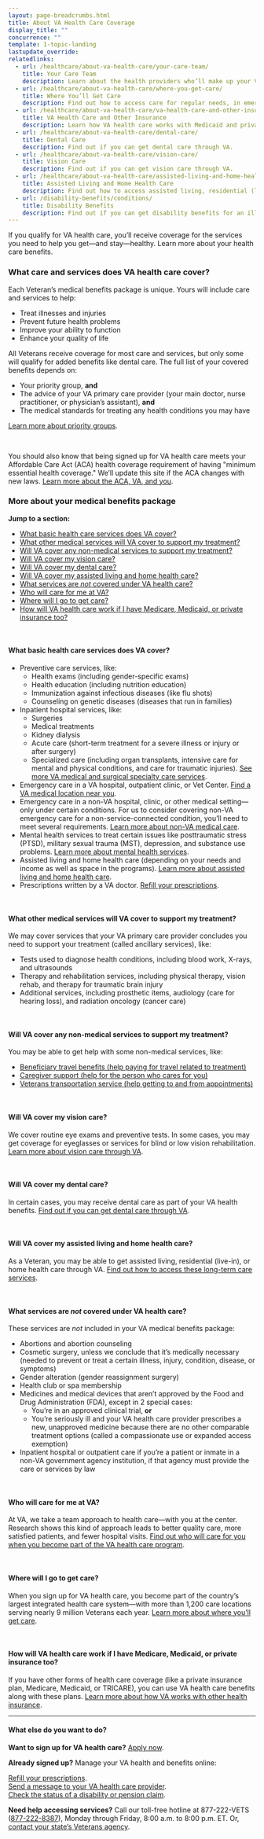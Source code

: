```yaml
---
layout: page-breadcrumbs.html
title: About VA Health Care Coverage
display_title: ""
concurrence: ""
template: 1-topic-landing
lastupdate_override:
relatedlinks: 
  - url: /healthcare/about-va-health-care/your-care-team/
    title: Your Care Team
    description: Learn about the health providers who’ll make up your VA care team.
  - url: /healthcare/about-va-health-care/where-you-get-care/
    title: Where You’ll Get Care
    description: Find out how to access care for regular needs, in emergencies, and when traveling.
  - url: /healthcare/about-va-health-care/va-health-care-and-other-insurance/
    title: VA Health Care and Other Insurance
    description: Learn how VA health care works with Medicaid and private insurance.
  - url: /healthcare/about-va-health-care/dental-care/
    title: Dental Care
    description: Find out if you can get dental care through VA.
  - url: /healthcare/about-va-health-care/vision-care/
    title: Vision Care
    description: Find out if you can get vision care through VA.
  - url: /healthcare/about-va-health-care/assisted-living-and-home-health-care/
    title: Assisted Living and Home Health Care
    description: Find out how to access assisted living, residential (live-in), or home health care options through VA.
  - url: /disability-benefits/conditions/
    title: Disability Benefits
    description: Find out if you can get disability benefits for an illness or injury caused or made worse by your active-duty service. 
---
```


<div class="va-introtext">

If you qualify for VA health care, you’ll receive coverage for the services you need to help you get—and stay—healthy. Learn more about your health care benefits.

</div>

<div class="feature" markdown=“1”>

### What care and services does VA health care cover?

Each Veteran’s medical benefits package is unique. Yours will include care and services to help:

- Treat illnesses and injuries
- Prevent future health problems
- Improve your ability to function
- Enhance your quality of life

All Veterans receive coverage for most care and services, but only some will qualify for added benefits like dental care. The full list of your covered benefits depends on:

- Your priority group, **and**
- The advice of your VA primary care provider (your main doctor, nurse practitioner, or physician’s assistant), **and**
- The medical standards for treating any health conditions you may have

[Learn more about priority groups](/healthcare/eligibility/).

<br>

You should also know that being signed up for VA health care meets your Affordable Care Act (ACA) health coverage requirement of having "minimum essential health coverage." We’ll update this site if the ACA changes with new laws. [Learn more about the ACA, VA, and you](https://www.va.gov/health/aca/FAQ.asp).

</div>

### More about your medical benefits package

**Jump to a section:**

- [What basic health care services does VA cover?](#health-about-basic)
- [What other medical services will VA cover to support my treatment?](#health-about-other-services)
- [Will VA cover any non-medical services to support my treatment?](#health-about-non-medical)
- [Will VA cover my vision care?](#health-about-vision)
- [Will VA cover my dental care?](#health-about-dental)
- [Will VA cover my assisted living and home health care?](#health-about-assisted-living)
- [What services are *not* covered under VA health care?](#health-about-not-covered)
- [Who will care for me at VA?](#health-about-care-team)
- [Where will I go to get care?](#health-about-care-locations)
- [How will VA health care work if I have Medicare, Medicaid, or private insurance too?](#health-about-other-insurance)

<br>

<span id="health-about-basic">

#### What basic health care services does VA cover?

- Preventive care services, like:
  - Health exams (including gender-specific exams)
  - Health education (including nutrition education)
  - Immunization against infectious diseases (like flu shots)
  - Counseling on genetic diseases (diseases that run in families)
- Inpatient hospital services, like:
  - Surgeries
  - Medical treatments 
  - Kidney dialysis
  - Acute care (short-term treatment for a severe illness or injury or after surgery)
  - Specialized care (including organ transplants, intensive care for mental and physical conditions, and care for traumatic injuries). [See more VA medical and surgical specialty care services](https://www.va.gov/healthbenefits/access/specialty_care_services.asp). 
- Emergency care in a VA hospital, outpatient clinic, or Vet Center. [Find a VA medical location near you](https://www.va.gov/directory/guide/division.asp?dnum=1). 
- Emergency care in a non-VA hospital, clinic, or other medical setting—only under certain conditions. For us to consider covering non-VA emergency care for a non-service-connected condition, you’ll need to meet several requirements. [Learn more about non-VA medical care](https://www.va.gov/HEALTHBENEFITS/access/emergency_care.asp). 
- Mental health services to treat certain issues like posttraumatic stress (PTSD), military sexual trauma (MST), depression, and substance use problems. [Learn more about mental health services](/healthcare/health-conditions/mental-health/).
- Assisted living and home health care (depending on your needs and income as well as space in the programs). [Learn more about assisted living and home health care](/healthcare/about-va-health-care/assisted-living-and-home-health-care/).
- Prescriptions written by a VA doctor. [Refill your prescriptions](/healthcare/prescriptions/). 

<br>

<span id="health-about-other-services">

#### What other medical services will VA cover to support my treatment?

We may cover services that your VA primary care provider concludes you need to support your treatment (called ancillary services), like:

- Tests used to diagnose health conditions, including blood work, X-rays, and ultrasounds 
- Therapy and rehabilitation services, including physical therapy, vision rehab, and therapy for traumatic brain injury
- Additional services, including prosthetic items, audiology (care for hearing loss), and radiation oncology (cancer care)
 
<br>

<span id="health-about-non-medical">

#### Will VA cover any non-medical services to support my treatment?

You may be able to get help with some non-medical services, like:

- [Beneficiary travel benefits (help paying for travel related to treatment)](https://www.va.gov/healthbenefits/vtp/beneficiary_travel.asp)
- [Caregiver support (help for the person who cares for you)](http://www.caregiver.va.gov/)
- [Veterans transportation service (help getting to and from appointments)](https://www.va.gov/healthbenefits/vtp/veterans_transportation_service.asp) 

<br>

<span id="health-about-vision">

#### Will VA cover my vision care?

We cover routine eye exams and preventive tests. In some cases, you may get coverage for eyeglasses or services for blind or low vision rehabilitation. [Learn more about vision care through VA](/healthcare/about-va-health-care/vision-care/).

<br>

<span id="health-about-dental">

#### Will VA cover my dental care?

In certain cases, you may receive dental care as part of your VA health benefits. [Find out if you can get dental care through VA](/healthcare/about-va-health-care/dental-care/).

<br>

<span id="health-about-assisted-living">

#### Will VA cover my assisted living and home health care?

As a Veteran, you may be able to get assisted living, residential (live-in), or home health care through VA. [Find out how to access these long-term care services](/healthcare/about-va-health-care/assisted-living-and-home-health-care/).

<br>

<span id="health-about-not-covered">

#### What services are *not* covered under VA health care?

These services are *not* included in your VA medical benefits package:

- Abortions and abortion counseling
- Cosmetic surgery, unless we conclude that it’s medically necessary (needed to prevent or treat a certain illness, injury, condition, disease, or symptoms)
- Gender alteration (gender reassignment surgery)
- Health club or spa membership
- Medicines and medical devices that aren’t approved by the Food and Drug Administration (FDA), except in 2 special cases:
  - You’re in an approved clinical trial, **or**
  - You’re seriously ill and your VA health care provider prescribes a new, unapproved medicine because there are no other comparable treatment options (called a compassionate use or expanded access exemption)
 - Inpatient hospital or outpatient care if you’re a patient or inmate in a non-VA government agency institution, if that agency must provide the care or services by law
 
<br>

<span id="health-about-care-team">
 
#### Who will care for me at VA?

At VA, we take a team approach to health care—with you at the center. Research shows this kind of approach leads to better quality care, more satisfied patients, and fewer hospital visits. [Find out who will care for you when you become part of the VA health care program](/healthcare/about-va-health-care/your-care-team/).

<br>

<span id="health-about-care-locations">

#### Where will I go to get care?

When you sign up for VA health care, you become part of the country’s largest integrated health care system—with more than 1,200 care locations serving nearly 9 million Veterans each year. [Learn more about where you’ll get care](/healthcare/about-va-health-care/where-you-get-care/).

<br>

<span id="health-about-other-insurance">

#### How will VA health care work if I have Medicare, Medicaid, or private insurance too?

If you have other forms of health care coverage (like a private insurance plan, Medicare, Medicaid, or TRICARE), you can use VA health care benefits along with these plans. [Learn more about how VA works with other health insurance](/healthcare/about-va-health-care/va-health-care-and-other-insurance/).

------

#### What else do you want to do?

**Want to sign up for VA health care?** [Apply now](/healthcare/apply/).

**Already signed up?** Manage your VA health and benefits online: 

[Refill your prescriptions](/healthcare/prescriptions/). <br /> 
[Send a message to your VA health care provider](/healthcare/messaging/). <br /> 
[Check the status of a disability or pension claim](/track-claims/).

**Need help accessing services?** Call our toll-free hotline at 877-222-VETS (<a href="tel:+1-877-222-8387">877-222-8387</a>), Monday through Friday, 8:00 a.m. to 8:00 p.m. ET. Or, [contact your state’s Veterans agency](https://www.va.gov/statedva.htm).
